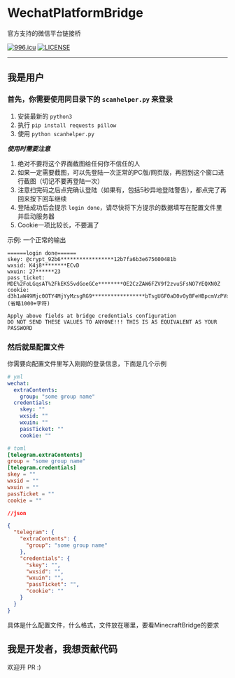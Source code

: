 # WechatPlatformBridge
官方支持的微信平台链接桥

[![996.icu](https://img.shields.io/badge/link-996.icu-red.svg)](https://996.icu)
[![LICENSE](https://img.shields.io/badge/license-Anti%20996-blue.svg)](https://github.com/996icu/996.ICU/blob/master/LICENSE)

---
## 我是用户

### 首先，你需要使用同目录下的 `scanhelper.py` 来登录
1. 安装最新的 `python3`
2. 执行 `pip install requests pillow`
3. 使用 `python scanhelper.py`

***使用时需要注意***

1. 绝对不要将这个界面截图给任何你不信任的人
2. 如果一定需要截图，可以先登陆一次正常的PC版/网页版，再回到这个窗口进行截图（切记不要再登陆一次）
3. 注意扫完码之后点完确认登陆（如果有，包括5秒异地登陆警告），都点完了再回来按下回车继续
4. 登陆成功后会提示 `login done`，请尽快将下方提示的数据填写在配置文件里并启动服务器
5. Cookie一项比较长，不要漏了

示例: 一个正常的输出
```
======login done======
skey: @crypt_92b6*****************12b7fa6b3e675600481b
wxsid: K4j8********ECvD
wxuin: 27******23
pass_ticket: MDE%2FoLGqsAT%2FkEKS5vdGoeGCe********OE2CzZAW6FZV9f2zvuSFsNO7YEQXN0Z
cookie: d3h1aW49Mjc0OTY4MjYyMzsgRG9*****************bTsgUGF0aD0vOyBFeHBpcmVzPVdl... (省略1000+字符)

Apply above fields at bridge credentials configuration
DO NOT SEND THESE VALUES TO ANYONE!!! THIS IS AS EQUIVALENT AS YOUR PASSWORD
```

### 然后就是配置文件

你需要向配置文件里写入刚刚的登录信息，下面是几个示例

```yaml
# yml
wechat:
  extraContents:
    group: "some group name"
  credentials:
    skey: ""
    wxsid: ""
    wxuin: ""
    passTicket: ""
    cookie: ""
```

```toml
# toml
[telegram.extraContents]
group = "some group name"
[telegram.credentials]
skey = ""
wxsid = ""
wxuin = ""
passTicket = ""
cookie = ""
```

```json
//json

{
  "telegram": {
    "extraContents": {
      "group": "some group name"
    },
    "credentials": {
      "skey": "",
      "wxsid": "",
      "wxuin": "",
      "passTicket": "",
      "cookie": ""
    }
  }
}
```

具体是什么配置文件，什么格式，文件放在哪里，要看MinecraftBridge的要求

## 我是开发者，我想贡献代码

欢迎开 PR :)